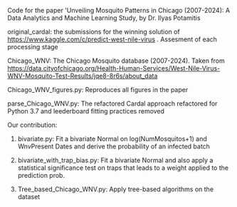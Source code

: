 Code for the paper 'Unveiling Mosquito Patterns in Chicago (2007-2024): A Data Analytics and Machine Learning Study, by Dr. Ilyas Potamitis

original_cardal: the submissions for the winning solution of https://www.kaggle.com/c/predict-west-nile-virus . Assesment of each processing stage

Chicago_WNV: The Chicago Mosquito database (2007-2024). Taken from https://data.cityofchicago.org/Health-Human-Services/West-Nile-Virus-WNV-Mosquito-Test-Results/jqe8-8r6s/about_data

Chicago_WNV_figures.py: Reproduces all figures in the paper

parse_Chicago_WNV.py: The refactored Cardal approach refactored for Python 3.7 and leederboard fitting practices removed

Our contribution:

1. bivariate.py: Fit a bivariate Normal on log(NumMosquitos+1) and WnvPresent Dates and derive the probability of an infected batch

2. bivariate_with_trap_bias.py: Fit a bivariate Normal and also apply a statistical significance test on traps that leads to a weight applied to the prediction prob.

3. Tree_based_Chicago_WNV.py: Apply tree-based algorithms on the dataset


